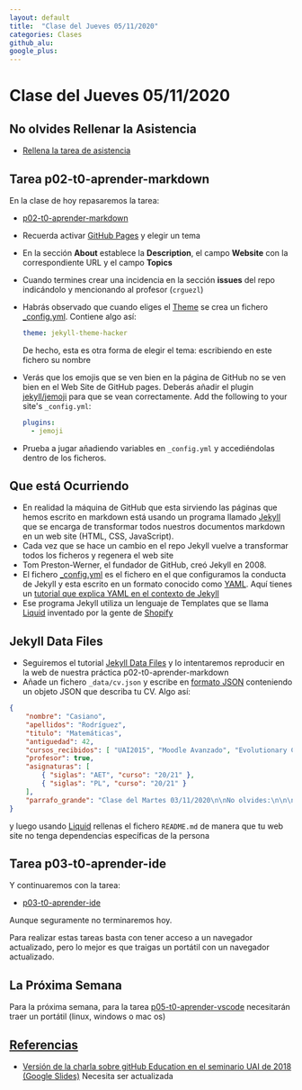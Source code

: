 ```yaml
---
layout: default
title:  "Clase del Jueves 05/11/2020"
categories: Clases
github_alu: 
google_plus: 
---
```


# Clase del Jueves 05/11/2020

## No olvides Rellenar la Asistencia

* [Rellena la tarea de asistencia](https://campusdoctoradoyposgrado.ull.es/mod/attendance/view.php?id=283483)
  


## Tarea p02-t0-aprender-markdown

En la clase de hoy repasaremos la tarea:

* [p02-t0-aprender-markdown]({{site.baseurl}}/tema0-introduccion/practicas/p02-t0-aprender-markdown/)
  
- Recuerda activar [GitHub Pages](https://guides.github.com/features/pages/) y elegir un tema
- En la sección **About** establece la **Description**, el campo **Website** con la correspondiente URL y el campo **Topics**
- Cuando termines crear una incidencia en la sección **issues** del repo indicándolo y mencionando al profesor (`crguezl`)
- Habrás observado que cuando eliges el [Theme](https://pages.github.com/themes/) se crea un fichero [_config.yml](https://jekyllrb.com/docs/configuration/). Contiene algo así:
  
  ```yml
  theme: jekyll-theme-hacker
  ```

  De hecho, esta es otra forma de elegir el tema: escribiendo en este fichero su nombre
- Verás que los emojis que se ven bien en la página de GitHub no se ven bien en el Web Site de GitHub pages. Deberás añadir el plugin [jekyll/jemoji](https://github.com/jekyll/jemoji) para que se vean correctamente. Add the following to your site's `_config.yml`:
  
  ```yml
  plugins:
    - jemoji
  ```
- Prueba a jugar añadiendo variables en `_config.yml` y accediéndolas dentro de los ficheros.

## Que está Ocurriendo

- En realidad la máquina de GitHub que esta sirviendo las páginas que hemos escrito en markdown está usando un programa llamado [Jekyll](https://jekyllrb.com/) que se encarga de transformar todos nuestros documentos markdown en un web site (HTML, CSS, JavaScript). 
- Cada vez que se hace un cambio en el repo Jekyll vuelve a transformar todos los ficheros y regenera el web site
- Tom Preston-Werner, el fundador de GitHub, creó Jekyll en 2008.
- El fichero [_config.yml](https://jekyllrb.com/docs/configuration/) es el fichero en el que configuramos la conducta de Jekyll y esta escrito en un formato conocido como [YAML](https://es.wikipedia.org/wiki/YAML). Aquí tienes un [tutorial que explica YAML en el contexto de Jekyll](https://idratherbewriting.com/documentation-theme-jekyll/mydoc_yaml_tutorial.html)
- Ese programa Jekyll utiliza un lenguaje de Templates que se llama [Liquid](https://shopify.github.io/liquid/) inventado por la gente de [Shopify](https://es.wikipedia.org/wiki/Shopify)

## Jekyll Data Files

- Seguiremos el tutorial [Jekyll Data Files](https://jekyllrb.com/docs/datafiles/) y lo intentaremos reproducir en la web de nuestra práctica p02-t0-aprender-markdown
- Añade un fichero `_data/cv.json`   y escribe en [formato JSON](https://en.wikipedia.org/wiki/JSON) conteniendo un objeto JSON que describa tu CV. Algo así:

```json
{
    "nombre": "Casiano",
    "apellidos": "Rodríguez",
    "titulo": "Matemáticas",
    "antiguedad": 42,
    "cursos_recibidos": [ "UAI2015", "Moodle Avanzado", "Evolutionary Computing"],
    "profesor": true,
    "asignaturas": [ 
        { "siglas": "AET", "curso": "20/21" },
        { "siglas": "PL", "curso": "20/21" }
    ],
    "parrafo_grande": "Clase del Martes 03/11/2020\n\nNo olvides:\n\n\n  Rellena la tarea de asistencia\n\n\nComenzaremos repasando la introducción a la asignatura que hizo el profesor ..."
}
```

y luego usando [Liquid](https://shopify.github.io/liquid/) rellenas el fichero `README.md` de manera que tu web site no tenga dependencias específicas de la persona 


## Tarea p03-t0-aprender-ide

Y continuaremos con la tarea:

* [p03-t0-aprender-ide]({{site.baseurl}}/tema0-introduccion/practicas/p03-t0-aprender-ide/)

Aunque seguramente no terminaremos hoy.

Para realizar estas tareas basta con tener acceso a un navegador actualizado, pero 
lo mejor es que traigas un portátil con un navegador actualizado.

## La Próxima Semana

Para la próxima semana, para la tarea [p05-t0-aprender-vscode]({{site.baseurl}}/tema0-introduccion/practicas/p05-t0-aprender-vscode) necesitarán traer un portátil (linux, windows o mac os)


## [Referencias](references)

* [Versión de la charla sobre gitHub Education en el seminario UAI de 2018 (Google Slides)](https://docs.google.com/presentation/d/1LAZUS4SX7axmzEUElh2Oz2DqC1cJA6PUvb1KixJ1KWw/edit?usp=sharing) Necesita ser actualizada